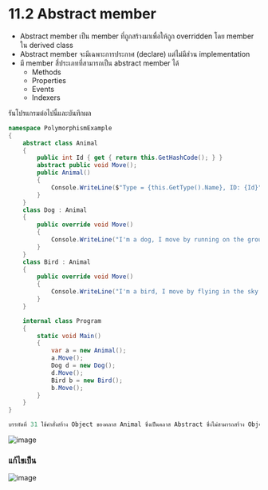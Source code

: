 # 11.2 Abstract member

- Abstract member เป็น member ที่ถูกสร้างมาเพื่อให้ถูก overridden โดย member ใน derived class
- Abstract member จะมีเฉพาะการประกาศ (declare) แต่ไม่มีส่วน implementation
- มี member สี่ประเภทที่สามารถเป็น abstract member ได้
  - Methods
  - Properties
  - Events
  - Indexers 

รันโปรแกรมต่อไปนี้และบันทึกผล

```cs
namespace PolymorphismExample
{
    abstract class Animal
    { 
        public int Id { get { return this.GetHashCode(); } }
        abstract public void Move();
        public Animal()
        {
            Console.WriteLine($"Type = {this.GetType().Name}, ID: {Id}");
        }
    }
    class Dog : Animal 
    {
        public override void Move()
        {
            Console.WriteLine("I'm a dog, I move by running on the ground.");
        }
    }
    class Bird : Animal
    {
        public override void Move()
        {
            Console.WriteLine("I'm a bird, I move by flying in the sky.");
        }
    }

    internal class Program
    {
        static void Main()
        {
            var a = new Animal();
            a.Move();
            Dog d = new Dog();
            d.Move();
            Bird b = new Bird();
            b.Move();
        }
    }
}
```

```cs
บรรทัดที่ 31 ใช้คำสั่งสร้าง Object ของคลาส Animal ซึ่งเป็นคลาส Abstract ซึ่งไม่สามารถสร้าง Object ได้โดยตรง จึงทำให้เกิด error ในการ Compile ว่าไม่สามารถสร้าง object ของคลาส Abstract ได้ ต้องสร้าง Object ของคลาสที่สืบทอด Animal มาแทน หรือสร้าง Object ของคลาสอื่นที่มีการสืบทอด Animal ด้วย หรือสร้าง Object ของคลาสที่มีการ Implement ทุก abstract method ของ Animal ด้วย
```

![image](https://user-images.githubusercontent.com/115066431/236672861-f48b6267-7cd8-4565-870e-9bcbb4c3bf44.png)

### แก้ไขเป็น

![image](https://user-images.githubusercontent.com/115066431/236672947-c148f97c-4338-435f-9269-ba7d3c14312b.png)




